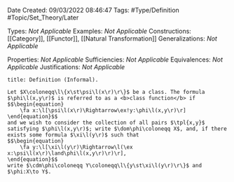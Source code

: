 <div class="topSpace"></div>

Date Created: 09/03/2022 08:46:47
Tags: #Type/Definition #Topic/Set_Theory/Later

Types: <i>Not Applicable</i>
Examples: <i>Not Applicable</i>
Constructions: [[Category]], [[Functor]], [[Natural Transformation]]
Generalizations: <i>Not Applicable</i>

Properties: <i>Not Applicable</i>
Sufficiencies: <i>Not Applicable</i>
Equivalences: <i>Not Applicable</i>
Justifications: <i>Not Applicable</i>

``` ad-Definition
title: Definition (Informal).

Let $X\coloneqq\l\{x\st\psi\l(x\r)\r\}$ be a class. The formula $\phi\l(x,y\r)$ is referred to as a <b>class function</b> if
$$\begin{equation}
    \fa x:\l[\psi\l(x\r)\Rightarrow\ex!y:\phi\l(x,y\r)\r]
\end{equation}$$
and we wish to consider the collection of all pairs $\tpl{x,y}$ satisfying $\phi\l(x,y\r)$; write $\dom\phi\coloneqq X$, and, if there exists some formula $\xi\l(y\r)$ such that
$$\begin{equation}
    \fa y:\l[\xi\l(y\r)\Rightarrow\l(\ex x:\psi\l(x\r)\land\phi\l(x,y\r)\r)\r],
\end{equation}$$
write $\cdm\phi\coloneqq Y\coloneqq\l\{y\st\xi\l(y\r)\r\}$ and $\phi:X\to Y$.

```
